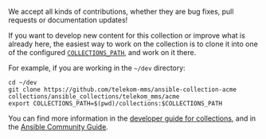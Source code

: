 We accept all kinds of contributions, whether they are bug fixes, pull requests or documentation updates!

If you want to develop new content for this collection or improve what is already here, the easiest way to work on the collection is to clone it into one of the configured [`COLLECTIONS_PATH`](https://docs.ansible.com/ansible/latest/reference_appendices/config.html#collections-paths), and work on it there.

For example, if you are working in the `~/dev` directory:

```
cd ~/dev
git clone https://github.com/telekom-mms/ansible-collection-acme collections/ansible_collections/telekom_mms/acme
export COLLECTIONS_PATH=$(pwd)/collections:$COLLECTIONS_PATH
```

You can find more information in the [developer guide for collections](https://docs.ansible.com/ansible/devel/dev_guide/developing_collections.html#contributing-to-collections), and in the [Ansible Community Guide](https://docs.ansible.com/ansible/latest/community/index.html).
